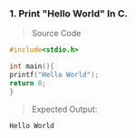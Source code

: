 ### 1. Print "Hello World" In C.

> Source Code

```C
#include<stdio.h>

int main(){
printf("Hello World");
return 0;
}
```

> Expected Output:

    Hello World
